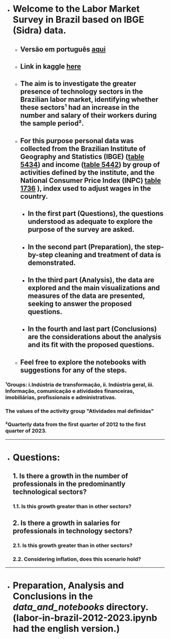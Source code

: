 * # Welcome to the **Labor Market Survey in Brazil based on IBGE (Sidra) data.**

    * ## Versão em português [aqui](README-pt-br.md)
    * ## Link in kaggle [here](https://www.kaggle.com/calilidossantossilva/labor-in-brazil-2012-2023/edit)

    * ## The **aim** is to investigate the greater presence of technology sectors in the Brazilian labor market, identifying whether these sectors¹ had an increase in the number and salary of their workers during the sample period².

    * ## For this purpose **personal data was collected from the Brazilian Institute of Geography and Statistics (IBGE)** ([table 5434](https://sidra.ibge.gov.br/tabela/5434)) **and income** ([table 5442](https://sidra.ibge.gov.br/tabela/5442)) by group of activities defined by the institute, and the **National Consumer Price Index (INPC**) [table 1736](https://sidra.ibge.gov.br/tabela/1736) **)**, index used to adjust wages in the country.
    
        * ## In the first part (**Questions**), the questions understood as adequate to explore the purpose of the survey are asked.
        * ## In the second part (**Preparation**), the step-by-step cleaning and treatment of data is demonstrated.
        * ## In the third part (**Analysis**), the data are explored and the main visualizations and measures of the data are presented, seeking to answer the proposed questions.
        * ## In the fourth and last part (**Conclusions**) are the considerations about the analysis and its fit with the proposed questions.
    
    * ## **Feel free to explore the notebooks** with suggestions for any of the steps.
    
### **¹Groups: i.Indústria de transformação, ii. Indústria geral, iii. Informação, comunicação e atividades financeiras, imobiliárias, profissionais e administrativas.**
### **The values ​​of the activity group "Atividades mal definidas"**
### **²Quarterly data from the first quarter of 2012 to the first quarter of 2023.**

___

- # **Questions:**
    ## **1. Is there a growth in the number of professionals in the predominantly technological sectors?**
    ### 1.1. Is this growth greater than in other sectors?
        
    ## **2. Is there a growth in salaries for professionals in technology sectors?**
    ### 2.1. Is this growth greater than in other sectors?
    ### 2.2. Considering inflation, does this scenario hold?

___

- # Preparation, Analysis and Conclusions in the **_data_and_notebooks_** directory. (labor-in-brazil-2012-2023.ipynb had the english version.)